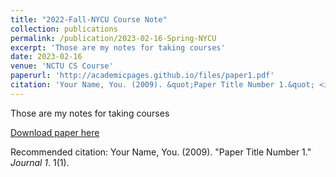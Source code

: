 ```yaml
---
title: "2022-Fall-NYCU Course Note"
collection: publications
permalink: /publication/2023-02-16-Spring-NYCU
excerpt: 'Those are my notes for taking courses'
date: 2023-02-16
venue: 'NCTU CS Course'
paperurl: 'http://academicpages.github.io/files/paper1.pdf'
citation: 'Your Name, You. (2009). &quot;Paper Title Number 1.&quot; <i>Journal 1</i>. 1(1).'
---
```

Those are my notes for taking courses

[Download paper here](http://academicpages.github.io/files/paper1.pdf)

Recommended citation: Your Name, You. (2009). "Paper Title Number 1." <i>Journal 1</i>. 1(1).